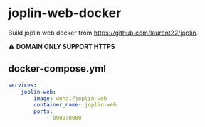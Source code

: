 # joplin-web-docker

Build joplin web docker from https://github.com/laurent22/joplin.

:warning: **DOMAIN ONLY SUPPORT HTTPS**

## docker-compose.yml
```yaml
services:
    joplin-web:
        image: wohal/joplin-web
        container_name: joplin-web
        ports:
            - 8080:8080

```
